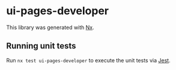 # ui-pages-developer

This library was generated with [Nx](https://nx.dev).

## Running unit tests

Run `nx test ui-pages-developer` to execute the unit tests via [Jest](https://jestjs.io).
